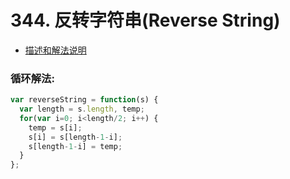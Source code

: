 # 344. 反转字符串(Reverse String)

* [描述和解法说明](https://www.yuque.com/tokido/xquvcp/uxzxl2)
  
### 循环解法:
```js
var reverseString = function(s) {
  var length = s.length, temp;
  for(var i=0; i<length/2; i++) {
    temp = s[i];
    s[i] = s[length-1-i];
    s[length-1-i] = temp;
  }
};
```